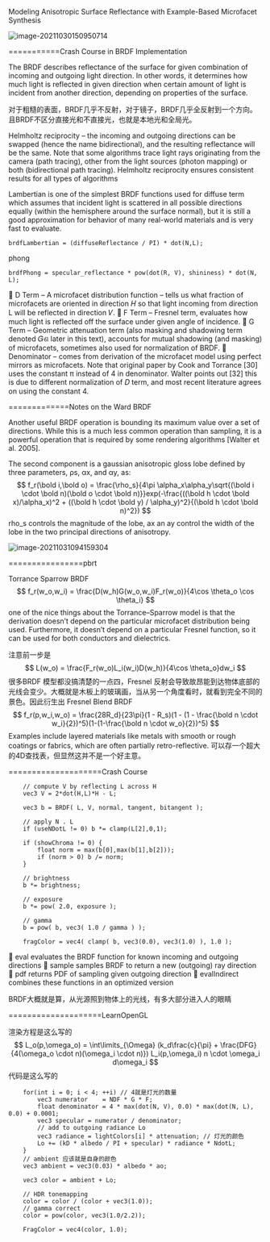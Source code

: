 Modeling Anisotropic Surface Reflectance with Example-Based Microfacet Synthesis  

![image-20211030150950714](E:\mycode\collection\定理\光照\image-20211030150950714.png)

===========Crash Course in BRDF Implementation  

The BRDF describes reflectance of the surface for given combination of incoming and outgoing
light direction. In other words, it determines how much light is reflected in given direction when certain
amount of light is incident from another direction, depending on properties of the surface.  

对于粗糙的表面，BRDF几乎不反射，对于镜子，BRDF几乎全反射到一个方向。且BRDF不区分直接光和不直接光，也就是本地光和全局光。

Helmholtz reciprocity – the incoming and outgoing directions can be swapped (hence the name bidirectional), and the resulting reflectance will be the same. Note that some algorithms trace light rays originating from the camera (path tracing), other from the light sources (photon mapping) or both (bidirectional path tracing). Helmholtz reciprocity ensures consistent results for all types of algorithms  

Lambertian is one of the simplest BRDF functions used for diffuse term which assumes that incident light is scattered in all possible directions equally (within the hemisphere around the surface normal), but it is still a good approximation for behavior of many real-world materials and is very fast to evaluate.   

```
brdfLambertian = (diffuseReflectance / PI) * dot(N,L);
```



phong

```
brdfPhong = specular_reflectance * pow(dot(R, V), shininess) * dot(N, L);
```



 D Term – A microfacet distribution function – tells us what fraction of microfacets are oriented
in direction 𝐻 so that light incoming from direction L will be reflected in direction 𝑉.
 F Term – Fresnel term, evaluates how much light is reflected off the surface under given angle
of incidence.
 G Term – Geometric attenuation term (also masking and shadowing term denoted 𝐺ଶ later in
this text), accounts for mutual shadowing (and masking) of microfacets, sometimes also used
for normalization of BRDF.
 Denominator – comes from derivation of the microfacet model using perfect mirrors as
microfacets. Note that original paper by Cook and Torrance [30] uses the constant π instead
of 4 in denominator. Walter points out [32] this is due to different normalization of 𝐷 term,
and most recent literature agrees on using the constant 4.  

=============Notes on the Ward BRDF  

Another useful BRDF operation is bounding its maximum value over a set of directions. While this is a much less common operation than sampling, it is a powerful operation that is required by some rendering algorithms [Walter et al. 2005].   

The second component is a gaussian anisotropic gloss lobe defined by three parameters, ρs, αx, and αy, as:  
$$
f_r(\bold i,\bold o) = \frac{\rho_s}{4\pi \alpha_x\alpha_y\sqrt{(\bold i \cdot \bold n)(\bold o \cdot \bold n)}}exp(-\frac{((\bold h \cdot \bold x)/\alpha_x)^2 + ((\bold h \cdot \bold y) / \alpha_y)^2}{(\bold h \cdot \bold n)^2})
$$
rho_s controls the magnitude of the lobe, ax an ay control the width of the lobe in the two principal directions of anisotropy.

![image-20211031094159304](E:\mycode\collection\定理\光照\image-20211031094159304.png)

================pbrt

Torrance Sparrow BRDF
$$
f_r(w_o,w_i) = \frac{D(w_h)G(w_o,w_i)F_r(w_o)}{4\cos \theta_o \cos \theta_i}
$$
one of the nice things about the Torrance–Sparrow model is that the derivation doesn’t depend on the particular microfacet distribution being used. Furthermore, it doesn’t depend on a particular Fresnel function, so it can be used for both conductors and dielectrics.   

注意前一步是
$$
L(w_o) = \frac{F_r(w_o)L_i(w_i)D(w_h)}{4\cos \theta_o}dw_i
$$
很多BRDF 模型都没搞清楚的一点四，Fresnel 反射会导致故昂能到达物体底部的光线会变少。大概就是木板上的玻璃画，当从另一个角度看时，就看到完全不同的景色。因此衍生出 Fresnel Blend BRDF
$$
f_r(p,w_i,w_o) = \frac{28R_d}{23\pi}(1 - R_s)(1 - (1 - \frac{\bold n \cdot w_i}{2})^5)(1-(1-\frac{\bold n \cdot w_o}{2})^5)
$$
Examples include layered materials like metals with smooth or rough coatings or fabrics,
which are often partially retro-reflective.  可以存一个超大的4D查找表，但显然这并不是一个好主意。

====================Crash Course

```
    // compute V by reflecting L across H
    vec3 V = 2*dot(H,L)*H - L;

    vec3 b = BRDF( L, V, normal, tangent, bitangent );

    // apply N . L
    if (useNDotL != 0) b *= clamp(L[2],0,1);

    if (showChroma != 0) {
        float norm = max(b[0],max(b[1],b[2]));
        if (norm > 0) b /= norm;
    }

    // brightness
    b *= brightness;

    // exposure
    b *= pow( 2.0, exposure );

    // gamma
    b = pow( b, vec3( 1.0 / gamma ) );

    fragColor = vec4( clamp( b, vec3(0.0), vec3(1.0) ), 1.0 );
```

 eval evaluates the BRDF function for known incoming and outgoing directions
 sample samples BRDF to return a new (outgoing) ray direction
 pdf returns PDF of sampling given outgoing direction
 evalIndirect combines these functions in an optimized version  

BRDF大概就是算，从光源照到物体上的光线，有多大部分进入人的眼睛

====================LearnOpenGL

渲染方程是这么写的
$$
L_o(p,\omega_o) = \int\limits_{\Omega} 
    	(k_d\frac{c}{\pi} + \frac{DFG}{4(\omega_o \cdot n)(\omega_i \cdot n)})
    	L_i(p,\omega_i) n \cdot \omega_i  d\omega_i
$$
代码是这么写的

```
	for(int i = 0; i < 4; ++i) // 4就是灯光的数量
    	vec3 numerator    = NDF * G * F; 
        float denominator = 4 * max(dot(N, V), 0.0) * max(dot(N, L), 0.0) + 0.0001;
        vec3 specular = numerator / denominator;
        // add to outgoing radiance Lo
        vec3 radiance = lightColors[i] * attenuation; // 灯光的颜色
        Lo += (kD * albedo / PI + specular) * radiance * NdotL;  
    }   
    // ambient 应该就是自身的颜色
    vec3 ambient = vec3(0.03) * albedo * ao;

    vec3 color = ambient + Lo;

    // HDR tonemapping
    color = color / (color + vec3(1.0));
    // gamma correct
    color = pow(color, vec3(1.0/2.2)); 

    FragColor = vec4(color, 1.0);
    

```

